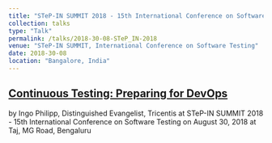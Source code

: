 ```yaml
---
title: "STeP-IN SUMMIT 2018 - 15th International Conference on Software Testing"
collection: talks
type: "Talk"
permalink: /talks/2018-30-08-STeP_IN-2018
venue: "STeP-IN SUMMIT, International Conference on Software Testing"
date: 2018-30-08
location: "Bangalore, India"
---
```


[Continuous Testing: Preparing for DevOps](http://bit.ly/2Etq9Cw)
------
 by Ingo Philipp, Distinguished Evangelist,
  Tricentis at STeP-IN SUMMIT 2018 - 15th International Conference on Software Testing on August 30, 2018 at Taj, MG Road, Bengaluru